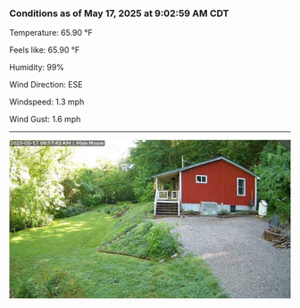 ### Conditions as of May 17, 2025 at 9:02:59 AM CDT 

Temperature: 65.90 &deg;F

Feels like: 65.90 &deg;F

Humidity: 99%

Wind Direction: ESE

Windspeed: 1.3 mph

Wind Gust: 1.6 mph

---

<img src="./images/latest.jpeg"/>

